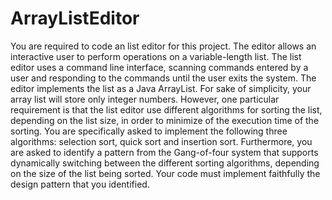 # ArrayListEditor
You are required to code an list editor for this project. The editor allows an interactive user to perform operations on a variable-length list. The list editor uses a command line interface, scanning commands entered by a user and responding to the commands until the user exits the system. The editor implements the list as a Java ArrayList. For sake of simplicity, your array list will store only integer numbers. However, one particular requirement is that the list editor use different algorithms for sorting the list, depending on the list size, in order to minimize of the execution time of the sorting. You are specifically asked to implement the following three algorithms: selection sort, quick sort and insertion sort. Furthermore, you are asked to identify a pattern from the Gang-of-four system that supports dynamically switching between the different sorting algorithms, depending on the size of the list being sorted. Your code must implement faithfully the design pattern that you identified.
